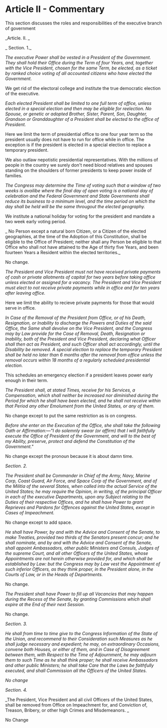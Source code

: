 # Article II - Commentary

This section discusses the roles and responsibilities of the executive branch of government



_Article. II.
_

_
Section. 1._



_The executive Power shall be vested in a President of the Government. They shall hold their Office during the Term of four Years, and, together with the Vice President, chosen for the same Term, be elected, as a ticket by ranked choice voting of all accounted citizens who have elected the Government._

We get rid of the electoral college and institute the true democratic election of the executive.

_Each elected President shall be limited to one full term of office, unless elected in a special election and then may be eligible for reelection. No Spouse, or genetic or adopted Brother, Sister, Parent, Son, Daughter, Grandson or Granddaughter of a President shall be elected to the office of President._

Here we limit the term of presidential office to one four year term so the president usually does not have to run for office while in office.  The exception is if the president is elected in a special election to replace a temporary president.

We also outlaw nepotistic presidential representatives.  With the millions of people in the country we surely don't need blood relatives and spouses standing on the shoulders of former presidents to keep power inside of families.

_The Congress may determine the Time of voting such that a window of two weeks is availibe where the final day of open voting is a national day of celebration and the Federal Government and State Governments shall reduce its business to a minimum level, and the time period on which the day shall be held will be the same througout the elected geography._

We institute a national holiday for voting for the president and mandate a two week early voting period.

_
No Person except a natural born Citizen, or a Citizen of the elected geographies, at the time of the Adoption of this Constitution, shall be eligible to the Office of President; neither shall any Person be eligible to that Office who shall not have attained to the Age of thirty five Years, and been fourteen Years a Resident within the elected territories._

No change.



_The President and Vice President must not have received private payments of cash or private allotments of capital for two years before taking office unless elected or assigned for a vacancy. The President and Vice President must elect to not receive private payments while in office and for ten years after leaving office._

Here we limit the ability to recieve private payments for those that would serve in office.

_In Case of the Removal of the President from Office, or of his Death, Resignation, or Inability to discharge the Powers and Duties of the said Office, the Same shall devolve on the Vice President, and the Congress may by Law provide for the Case of Removal, Death, Resignation or Inability, both of the President and Vice President, declaring what Officer shall then act as President, and such Officer shall act accordingly, until the Disability be removed. A special election to replace the temporary President shall be held no later than 6 months after the removal from office unless the removal occurs within 18 months of a regularly scheduled presidential election._


This schedules an emergency election if a president leaves power early enough in their term.


_The President shall, at stated Times, receive for his Services, a Compensation, which shall neither be increased nor diminished during the Period for which he shall have been elected, and he shall not receive within that Period any other Emolument from the United States, or any of them._

No change except to put the same restriction as is on congress.

_Before she enter on the Execution of the Office, she shall take the following Oath or Affirmation:—"I do solemnly swear (or affirm) that I will faithfully execute the Office of President of the Government, and will to the best of my Ability, preserve, protect and defend the Constitution of the Government."_

No change except the pronoun because it is about damn time.

_Section. 2._



_The President shall be Commander in Chief of the Army, Navy, Marine Corp, Coast Guard, Air Force, and Space Corp of the Government, and of the Militia of the several States, when called into the actual Service of the United States; he may require the Opinion, in writing, of the principal Officer in each of the executive Departments, upon any Subject relating to the Duties of their respective Offices, and he shall have Power to grant Reprieves and Pardons for Offences against the United States, except in Cases of Impeachment._

No change except to add space.


_He shall have Power, by and with the Advice and Consent of the Senate, to make Treaties, provided two thirds of the Senators present concur; and he shall nominate, and by and with the Advice and Consent of the Senate, shall appoint Ambassadors, other public Ministers and Consuls, Judges of the supreme Court, and all other Officers of the United States, whose Appointments are not herein otherwise provided for, and which shall be established by Law: but the Congress may by Law vest the Appointment of such inferior Officers, as they think proper, in the President alone, in the Courts of Law, or in the Heads of Departments._

No change.


_The President shall have Power to fill up all Vacancies that may happen during the Recess of the Senate, by granting Commissions which shall expire at the End of their next Session._

No change.



_Section. 3._



_He shall from time to time give to the Congress Information of the State of the Union, and recommend to their Consideration such Measures as he shall judge necessary and expedient; he may, on extraordinary Occasions, convene both Houses, or either of them, and in Case of Disagreement between them, with Respect to the Time of Adjournment, he may adjourn them to such Time as he shall think proper; he shall receive Ambassadors and other public Ministers; he shall take Care that the Laws be faithfully executed, and shall Commission all the Officers of the United States._

_No change_


_Section. 4._



_The President, Vice President and all civil Officers of the United States, shall be removed from Office on Impeachment for, and Conviction of, Treason, Bribery, or other high Crimes and Misdemeanors.
_

No Change

